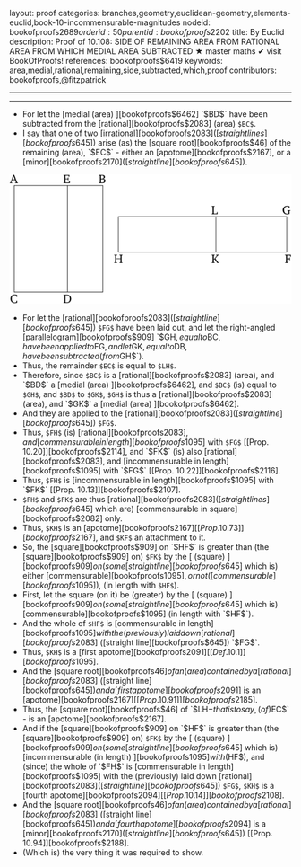 layout: proof
categories: branches,geometry,euclidean-geometry,elements-euclid,book-10-incommensurable-magnitudes
nodeid: bookofproofs$2689
orderid: 50
parentid: bookofproofs$2202
title: By Euclid
description:  Proof of 10.108: SIDE OF REMAINING AREA FROM RATIONAL AREA FROM WHICH MEDIAL AREA SUBTRACTED &#9733; master maths &#10004; visit BookOfProofs!
references: bookofproofs$6419
keywords: area,medial,rational,remaining,side,subtracted,which,proof
contributors: bookofproofs,@fitzpatrick

---


---



* For let the [medial (area) ][bookofproofs$6462] `$BD$` have been subtracted from the [rational][bookofproofs$2083] (area) `$BC$`.
* I say that one of two [irrational][bookofproofs$2083] ([straight lines][bookofproofs$645]) arise (as) the [square root][bookofproofs$46] of the remaining (area), `$EC$` - either an [apotome][bookofproofs$2167], or a [minor][bookofproofs$2170] ([straight line][bookofproofs$645]).

![fig108e](https://github.com/bookofproofs/bookofproofs.github.io/blob/main/_sources/_assets/images/euclid/Book10/fig108e.png?raw=true)

* For let the [rational][bookofproofs$2083] ([straight line][bookofproofs$645]) `$FG$` have been laid out, and let the right-angled [parallelogram][bookofproofs$909] `$GH$`, equal to `$BC$`, have been applied to `$FG$`, and let `$GK$`, equal to `$DB$`, have been subtracted (from `$GH$`).
* Thus, the remainder `$EC$` is equal to `$LH$`.
* Therefore, since `$BC$` is a [rational][bookofproofs$2083] (area), and `$BD$` a [medial (area) ][bookofproofs$6462], and `$BC$` (is) equal to `$GH$`, and `$BD$` to `$GK$`, `$GH$` is thus a [rational][bookofproofs$2083] (area), and `$GK$` a [medial (area) ][bookofproofs$6462].
* And they are applied to the [rational][bookofproofs$2083] ([straight line][bookofproofs$645]) `$FG$`.
* Thus, `$FH$` (is) [rational][bookofproofs$2083], and [commensurable in length][bookofproofs$1095] with `$FG$` [[Prop. 10.20]][bookofproofs$2114], and `$FK$` (is) also [rational][bookofproofs$2083], and [incommensurable in length][bookofproofs$1095] with `$FG$` [[Prop. 10.22]][bookofproofs$2116].
* Thus, `$FH$` is [incommensurable in length][bookofproofs$1095] with `$FK$` [[Prop. 10.13]][bookofproofs$2107].
* `$FH$` and `$FK$` are thus [rational][bookofproofs$2083] ([straight lines][bookofproofs$645] which are) [commensurable in square][bookofproofs$2082] only.
* Thus, `$KH$` is an [apotome][bookofproofs$2167] [[Prop. 10.73]][bookofproofs$2167], and `$KF$` an attachment to it.
* So, the [square][bookofproofs$909] on `$HF$` is greater than (the [square][bookofproofs$909] on) `$FK$` by the [ (square) ][bookofproofs$909] on (some [straight line][bookofproofs$645] which is) either [commensurable][bookofproofs$1095], or not ([commensurable][bookofproofs$1095]), (in length with `$HF$`).
* First, let the square (on it) be (greater) by the [ (square) ][bookofproofs$909] on (some [straight line][bookofproofs$645] which is) [commensurable][bookofproofs$1095] (in length with `$HF$`).
* And the whole of `$HF$` is [commensurable in length][bookofproofs$1095] with the (previously) laid down [rational][bookofproofs$2083] ([straight line][bookofproofs$645]) `$FG$`.
* Thus, `$KH$` is a [first apotome][bookofproofs$2091] [ [Def. 10.1] ][bookofproofs$1095].
* And the [square root][bookofproofs$46] of an (area) contained by a [rational][bookofproofs$2083] ([straight line][bookofproofs$645]) and a [first apotome][bookofproofs$2091] is an [apotome][bookofproofs$2167] [[Prop. 10.91]][bookofproofs$2185].
* Thus, the [square root][bookofproofs$46] of `$LH$` - that is to say, (of) `$EC$` - is an [apotome][bookofproofs$2167].
* And if the [square][bookofproofs$909] on `$HF$` is greater than (the [square][bookofproofs$909] on) `$FK$` by the [ (square) ][bookofproofs$909] on (some [straight line][bookofproofs$645] which is) [incommensurable (in length) ][bookofproofs$1095] with ($HF$), and (since) the whole of `$FH$` is [commensurable in length][bookofproofs$1095] with the (previously) laid down [rational][bookofproofs$2083] ([straight line][bookofproofs$645]) `$FG$`, `$KH$` is a [fourth apotome][bookofproofs$2094] [[Prop. 10.14]][bookofproofs$2108].
* And the [square root][bookofproofs$46] of an (area) contained by a [rational][bookofproofs$2083] ([straight line][bookofproofs$645]) and a [fourth apotome][bookofproofs$2094] is a [minor][bookofproofs$2170] ([straight line][bookofproofs$645]) [[Prop. 10.94]][bookofproofs$2188].
* (Which is) the very thing it was required to show.

